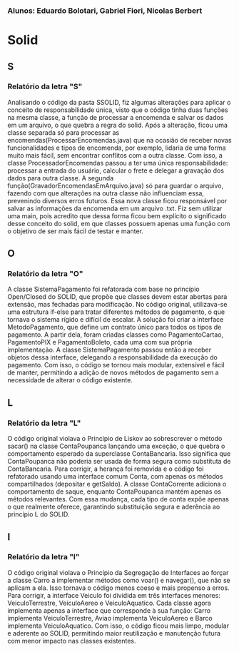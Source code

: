 ### Alunos: Eduardo Bolotari, Gabriel Fiori, Nicolas Berbert


# Solid

## S
### Relatório da letra "S"
Analisando o código da pasta SSOLID, fiz algumas alterações para aplicar o conceito de responsabilidade única, visto que o código tinha duas funções na mesma classe, a função de processar a encomenda e salvar os dados em um arquivo, o que quebra a regra do solid.
Após a alteração, ficou uma classe separada só para processar as encomendas(ProcessarEncomendas.java) que na ocasião de receber novas funcionalidades e tipos de encomenda, por exemplo, lidaria de uma forma muito mais fácil, sem encontrar conflitos com a outra classe.
Com isso, a classe ProcessadorEncomendas passou a ter uma única responsabilidade: processar a entrada do usuário, calcular o frete e delegar a gravação dos dados para outra classe.
A segunda função(GravadorEncomendasEmArquivo.java) só para guardar o arquivo, fazendo com que alterações na outra classe não influenciam essa, prevenindo diversos erros futuros. Essa nova classe ficou responsável por salvar as informações da encomenda em um arquivo .txt.
Fiz sem utilizar uma main, pois acredito que dessa forma ficou bem explícito o significado desse conceito do solid, em que classes possuem apenas uma função com o objetivo de ser mais fácil de testar e manter.

## O
### Relatório da letra "O"
A classe SistemaPagamento foi refatorada com base no princípio Open/Closed do SOLID, que propõe que classes devem estar abertas para extensão, mas fechadas para modificação. No código original, utilizava-se uma estrutura if-else para tratar diferentes métodos de pagamento, o que tornava o sistema rígido e difícil de escalar. A solução foi criar a interface MetodoPagamento, que define um contrato único para todos os tipos de pagamento. A partir dela, foram criadas classes como PagamentoCartao, PagamentoPIX e PagamentoBoleto, cada uma com sua própria implementação. A classe SistemaPagamento passou então a receber objetos dessa interface, delegando a responsabilidade da execução do pagamento. Com isso, o código se tornou mais modular, extensível e fácil de manter, permitindo a adição de novos métodos de pagamento sem a necessidade de alterar o código existente.

## L
### Relatório da letra "L"
O código original violava o Princípio de Liskov ao sobrescrever o método sacar() na classe ContaPoupanca lançando uma exceção, o que quebra o comportamento esperado da superclasse ContaBancaria. Isso significa que ContaPoupanca não poderia ser usada de forma segura como substituta de ContaBancaria. Para corrigir, a herança foi removida e o código foi refatorado usando uma interface comum Conta, com apenas os métodos compartilhados (depositar e getSaldo). A classe ContaCorrente adiciona o comportamento de saque, enquanto ContaPoupanca mantém apenas os métodos relevantes. Com essa mudança, cada tipo de conta expõe apenas o que realmente oferece, garantindo substituição segura e aderência ao princípio L do SOLID.

## I
### Relatório da letra "I"
O código original violava o Princípio da Segregação de Interfaces ao forçar a classe Carro a implementar métodos como voar() e navegar(), que não se aplicam a ela. Isso tornava o código menos coeso e mais propenso a erros. Para corrigir, a interface Veiculo foi dividida em três interfaces menores: VeiculoTerrestre, VeiculoAereo e VeiculoAquatico. Cada classe agora implementa apenas a interface que corresponde à sua função: Carro implementa VeiculoTerrestre, Aviao implementa VeiculoAereo e Barco implementa VeiculoAquatico. Com isso, o código ficou mais limpo, modular e aderente ao SOLID, permitindo maior reutilização e manutenção futura com menor impacto nas classes existentes.
